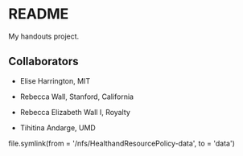 # README

My handouts project.

## Collaborators 

- Elise Harrington, MIT

- Rebecca Wall, Stanford, California

- Rebecca Elizabeth Wall I, Royalty

- Tihitina Andarge, UMD

file.symlink(from = '/nfs/HealthandResourcePolicy-data', to = 'data')